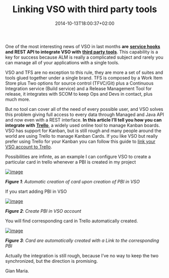 ﻿---
title: "Linking VSO with third party tools"
description: ""
date: 2014-10-13T18:00:37+02:00
draft: false
tags: [Rest APIs,VSO]
categories: [Team Foundation Server]
---
One of the most interesting news of VSO in last months  **are** [**service hooks**](http://www.visualstudio.com/integrating-with-service-hooks-vs) **and REST API to integrate VSO with** [**third party tools**](http://www.visualstudio.com/integrating-with-service-hooks-vs). This capability is a key for success because ALM is really a complicated subject and rarely you can manage all of your applications with a single tools.

VSO and TFS are no exception to this rule, they are more a set of suites and tools glued together under a single brand. TFS is composed by a Work Item Store plus Two options for source control (TFVC/Git) plus a Continuous Integration service (Build service) and a Release Management Tool for release, it integrates with SCOM to keep Ops and Devs in contact, plus much more.

But no tool can cover all of the need of every possible user, and VSO solves this problem giving full access to every data through Managed and Java API and now even with a REST interface.  **In this article I’ll tell you how you can integrate with** [**Trello**](https://trello.com/), a widely used online tool to manage Kanban boards. VSO has support for Kanban, but is still rough and many people around the world are using Trello to manage Kanban Cards. If you like VSO but really prefer using Trello for your Kanban you can follow this guide to [link your VSO account to Trello](http://www.visualstudio.com/en-us/trello-and-vso-vs.aspx).

Possibilities are infinte, as an example I can configure VSO to create a particular card in trello whenever a PBI is created in my project

[![image](http://www.codewrecks.com/blog/wp-content/uploads/2014/10/image_thumb.png "image")](http://www.codewrecks.com/blog/wp-content/uploads/2014/10/image.png)

 ***Figure 1***: *Automatic creation of card upon creation of PBI in VSO*

If you start adding PBI in VSO

[![image](http://www.codewrecks.com/blog/wp-content/uploads/2014/10/image_thumb1.png "image")](http://www.codewrecks.com/blog/wp-content/uploads/2014/10/image1.png)

 ***Figure 2***: *Create PBI in VSO account*

You will find corresponding card in Trello automatically created.

[![image](http://www.codewrecks.com/blog/wp-content/uploads/2014/10/image_thumb2.png "image")](http://www.codewrecks.com/blog/wp-content/uploads/2014/10/image2.png)

 ***Figure 3***: *Card are automatically created with a Link to the corresponding PBI*

Actually the integration is still rough, because I’ve no way to keep the two synchronized, but the direction is promising.

Gian Maria.
